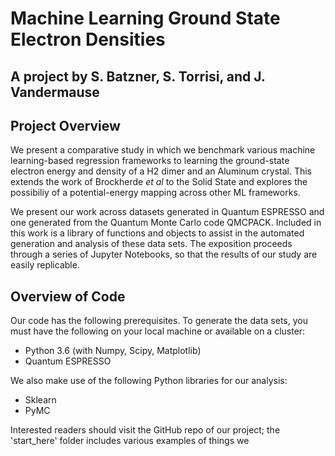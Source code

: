 

# 

# Machine Learning Ground State Electron Densities
## A project by S. Batzner, S. Torrisi, and J. Vandermause


## Project Overview

We present a comparative study in which we benchmark various machine learning-based regression frameworks to learning the ground-state electron energy and density of a H2 dimer and an Aluminum crystal. This extends the work of Brockherde _et al_ to the Solid State and explores the possibiliy of a potential-energy mapping across other ML frameworks.

We present our work across datasets generated in Quantum ESPRESSO and one generated from the Quantum Monte Carlo code QMCPACK. Included in this work is a library of functions and objects to assist in the automated generation and analysis of these data sets. The exposition proceeds through a series of Jupyter Notebooks, so that the results of our study are easily replicable.


## Overview of Code

Our code has the following prerequisites. To generate the data sets, you must have the following on your local machine or available on a cluster:

- Python 3.6 (with Numpy, Scipy, Matplotlib)
- Quantum ESPRESSO

We also make use of the following Python libraries for our analysis:

- Sklearn
- PyMC



Interested readers should visit the GitHub repo of our project; the 'start_here' folder includes various examples of things we

